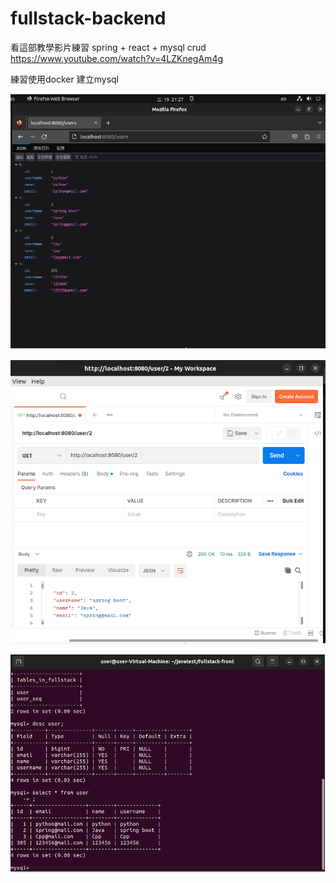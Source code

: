 # fullstack-backend
看這部教學影片練習 spring + react + mysql crud      
https://www.youtube.com/watch?v=4LZKnegAm4g  

練習使用docker 建立mysql  
   
![image](https://github.com/lovequ4/fullstack-backend/blob/master/screenshot/01.png)  
    
![image](https://github.com/lovequ4/fullstack-backend/blob/master/screenshot/02.png)  
  
![image](https://github.com/lovequ4/fullstack-backend/blob/master/screenshot/03.png)
